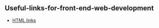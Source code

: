## Useful-links-for-front-end-web-development

* [HTML links](https://github.com/zion86/Useful-links-for-front-end-web-development/blob/master/HTML-links/README.md)
